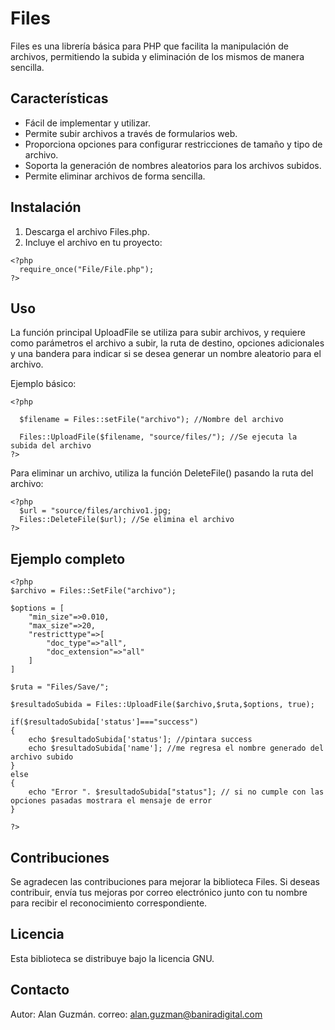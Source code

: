 # Files

Files es una librería básica para PHP que facilita la manipulación de archivos, permitiendo la subida y eliminación de los mismos de manera sencilla.

## Características

- Fácil de implementar y utilizar.
- Permite subir archivos a través de formularios web.
- Proporciona opciones para configurar restricciones de tamaño y tipo de archivo.
- Soporta la generación de nombres aleatorios para los archivos subidos.
- Permite eliminar archivos de forma sencilla.

## Instalación
1. Descarga el archivo Files.php.
2. Incluye el archivo en tu proyecto:

```
<?php
  require_once("File/File.php");
?>
```

## Uso

La función principal UploadFile se utiliza para subir archivos, y requiere como parámetros el archivo a subir, la ruta de destino, opciones adicionales y una bandera para indicar si se desea generar un nombre aleatorio para el archivo.

Ejemplo básico:

```
<?php
 
  $filename = Files::setFile("archivo"); //Nombre del archivo

  Files::UploadFile($filename, "source/files/"); //Se ejecuta la subida del archivo
?>
```


Para eliminar un archivo, utiliza la función DeleteFile() pasando la ruta del archivo:


```
<?php
  $url = "source/files/archivo1.jpg;
  Files::DeleteFile($url); //Se elimina el archivo
?>
```

## Ejemplo completo

```
<?php
$archivo = Files::SetFile("archivo");

$options = [
    "min_size"=>0.010,
    "max_size"=>20,
    "restricttype"=>[
        "doc_type"=>"all",
        "doc_extension"=>"all"
    ]
]

$ruta = "Files/Save/";

$resultadoSubida = Files::UploadFile($archivo,$ruta,$options, true);

if($resultadoSubida['status']==="success")
{
    echo $resultadoSubida['status']; //pintara success
    echo $resultadoSubida['name']; //me regresa el nombre generado del archivo subido 
}
else
{
    echo "Error ". $resultadoSubida["status"]; // si no cumple con las opciones pasadas mostrara el mensaje de error
}

?>
```

## Contribuciones

Se agradecen las contribuciones para mejorar la biblioteca Files. Si deseas contribuir, envía tus mejoras por correo electrónico junto con tu nombre para recibir el reconocimiento correspondiente.

## Licencia

Esta biblioteca se distribuye bajo la licencia GNU.

## Contacto
Autor: Alan Guzmán.
correo: alan.guzman@baniradigital.com
